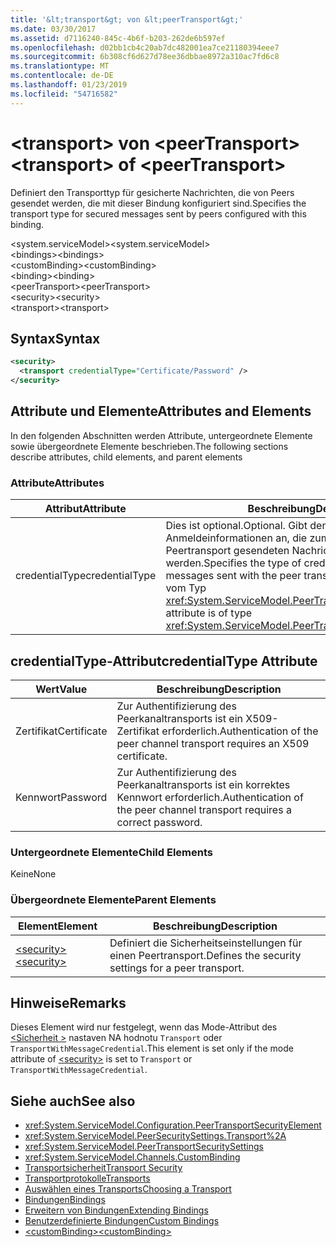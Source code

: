 ```yaml
---
title: '&lt;transport&gt; von &lt;peerTransport&gt;'
ms.date: 03/30/2017
ms.assetid: d7116240-845c-4b6f-b203-262de6b597ef
ms.openlocfilehash: d02bb1cb4c20ab7dc482001ea7ce21180394eee7
ms.sourcegitcommit: 6b308cf6d627d78ee36dbbae8972a310ac7fd6c8
ms.translationtype: MT
ms.contentlocale: de-DE
ms.lasthandoff: 01/23/2019
ms.locfileid: "54716582"
---
```

# <a name="lttransportgt-of-ltpeertransportgt"></a><span data-ttu-id="d7d3b-102">&lt;transport&gt; von &lt;peerTransport&gt;</span><span class="sxs-lookup"><span data-stu-id="d7d3b-102">&lt;transport&gt; of &lt;peerTransport&gt;</span></span>
<span data-ttu-id="d7d3b-103">Definiert den Transporttyp für gesicherte Nachrichten, die von Peers gesendet werden, die mit dieser Bindung konfiguriert sind.</span><span class="sxs-lookup"><span data-stu-id="d7d3b-103">Specifies the transport type for secured messages sent by peers configured with this binding.</span></span>  
  
 <span data-ttu-id="d7d3b-104">\<system.serviceModel></span><span class="sxs-lookup"><span data-stu-id="d7d3b-104">\<system.serviceModel></span></span>  
<span data-ttu-id="d7d3b-105">\<bindings></span><span class="sxs-lookup"><span data-stu-id="d7d3b-105">\<bindings></span></span>  
<span data-ttu-id="d7d3b-106">\<customBinding></span><span class="sxs-lookup"><span data-stu-id="d7d3b-106">\<customBinding></span></span>  
<span data-ttu-id="d7d3b-107">\<binding></span><span class="sxs-lookup"><span data-stu-id="d7d3b-107">\<binding></span></span>  
<span data-ttu-id="d7d3b-108">\<peerTransport></span><span class="sxs-lookup"><span data-stu-id="d7d3b-108">\<peerTransport></span></span>  
<span data-ttu-id="d7d3b-109">\<security></span><span class="sxs-lookup"><span data-stu-id="d7d3b-109">\<security></span></span>  
<span data-ttu-id="d7d3b-110">\<transport></span><span class="sxs-lookup"><span data-stu-id="d7d3b-110">\<transport></span></span>  
  
## <a name="syntax"></a><span data-ttu-id="d7d3b-111">Syntax</span><span class="sxs-lookup"><span data-stu-id="d7d3b-111">Syntax</span></span>  
  
```xml  
<security>
  <transport credentialType="Certificate/Password" />
</security>
```  
  
## <a name="attributes-and-elements"></a><span data-ttu-id="d7d3b-112">Attribute und Elemente</span><span class="sxs-lookup"><span data-stu-id="d7d3b-112">Attributes and Elements</span></span>  
 <span data-ttu-id="d7d3b-113">In den folgenden Abschnitten werden Attribute, untergeordnete Elemente sowie übergeordnete Elemente beschrieben.</span><span class="sxs-lookup"><span data-stu-id="d7d3b-113">The following sections describe attributes, child elements, and parent elements</span></span>  
  
### <a name="attributes"></a><span data-ttu-id="d7d3b-114">Attribute</span><span class="sxs-lookup"><span data-stu-id="d7d3b-114">Attributes</span></span>  
  
|<span data-ttu-id="d7d3b-115">Attribut</span><span class="sxs-lookup"><span data-stu-id="d7d3b-115">Attribute</span></span>|<span data-ttu-id="d7d3b-116">Beschreibung</span><span class="sxs-lookup"><span data-stu-id="d7d3b-116">Description</span></span>|  
|---------------|-----------------|  
|<span data-ttu-id="d7d3b-117">credentialType</span><span class="sxs-lookup"><span data-stu-id="d7d3b-117">credentialType</span></span>|<span data-ttu-id="d7d3b-118">Dies ist optional.</span><span class="sxs-lookup"><span data-stu-id="d7d3b-118">Optional.</span></span> <span data-ttu-id="d7d3b-119">Gibt den Typ von Anmeldeinformationen an, die zum Überprüfen von über den Peertransport gesendeten Nachrichten verwendet werden.</span><span class="sxs-lookup"><span data-stu-id="d7d3b-119">Specifies the type of credentials used to verify messages sent with the peer transport.</span></span> <span data-ttu-id="d7d3b-120">Dieses Attribut ist vom Typ <xref:System.ServiceModel.PeerTransportCredentialType>.</span><span class="sxs-lookup"><span data-stu-id="d7d3b-120">This attribute is of type <xref:System.ServiceModel.PeerTransportCredentialType>.</span></span>|  
  
## <a name="credentialtype-attribute"></a><span data-ttu-id="d7d3b-121">credentialType-Attribut</span><span class="sxs-lookup"><span data-stu-id="d7d3b-121">credentialType Attribute</span></span>  
  
|<span data-ttu-id="d7d3b-122">Wert</span><span class="sxs-lookup"><span data-stu-id="d7d3b-122">Value</span></span>|<span data-ttu-id="d7d3b-123">Beschreibung</span><span class="sxs-lookup"><span data-stu-id="d7d3b-123">Description</span></span>|  
|-----------|-----------------|  
|<span data-ttu-id="d7d3b-124">Zertifikat</span><span class="sxs-lookup"><span data-stu-id="d7d3b-124">Certificate</span></span>|<span data-ttu-id="d7d3b-125">Zur Authentifizierung des Peerkanaltransports ist ein X509-Zertifikat erforderlich.</span><span class="sxs-lookup"><span data-stu-id="d7d3b-125">Authentication of the peer channel transport requires an X509 certificate.</span></span>|  
|<span data-ttu-id="d7d3b-126">Kennwort</span><span class="sxs-lookup"><span data-stu-id="d7d3b-126">Password</span></span>|<span data-ttu-id="d7d3b-127">Zur Authentifizierung des Peerkanaltransports ist ein korrektes Kennwort erforderlich.</span><span class="sxs-lookup"><span data-stu-id="d7d3b-127">Authentication of the peer channel transport requires a correct password.</span></span>|  
  
### <a name="child-elements"></a><span data-ttu-id="d7d3b-128">Untergeordnete Elemente</span><span class="sxs-lookup"><span data-stu-id="d7d3b-128">Child Elements</span></span>  
 <span data-ttu-id="d7d3b-129">Keine</span><span class="sxs-lookup"><span data-stu-id="d7d3b-129">None</span></span>  
  
### <a name="parent-elements"></a><span data-ttu-id="d7d3b-130">Übergeordnete Elemente</span><span class="sxs-lookup"><span data-stu-id="d7d3b-130">Parent Elements</span></span>  
  
|<span data-ttu-id="d7d3b-131">Element</span><span class="sxs-lookup"><span data-stu-id="d7d3b-131">Element</span></span>|<span data-ttu-id="d7d3b-132">Beschreibung</span><span class="sxs-lookup"><span data-stu-id="d7d3b-132">Description</span></span>|  
|-------------|-----------------|  
|[<span data-ttu-id="d7d3b-133">\<security></span><span class="sxs-lookup"><span data-stu-id="d7d3b-133">\<security></span></span>](../../../../../docs/framework/configure-apps/file-schema/wcf/security-of-peertransport.md)|<span data-ttu-id="d7d3b-134">Definiert die Sicherheitseinstellungen für einen Peertransport.</span><span class="sxs-lookup"><span data-stu-id="d7d3b-134">Defines the security settings for a peer transport.</span></span>|  
  
## <a name="remarks"></a><span data-ttu-id="d7d3b-135">Hinweise</span><span class="sxs-lookup"><span data-stu-id="d7d3b-135">Remarks</span></span>  
 <span data-ttu-id="d7d3b-136">Dieses Element wird nur festgelegt, wenn das Mode-Attribut des [ \<Sicherheit >](../../../../../docs/framework/configure-apps/file-schema/wcf/security-of-peertransport.md) nastaven NA hodnotu `Transport` oder `TransportWithMessageCredential`.</span><span class="sxs-lookup"><span data-stu-id="d7d3b-136">This element is set only if the mode attribute of [\<security>](../../../../../docs/framework/configure-apps/file-schema/wcf/security-of-peertransport.md) is set to `Transport` or `TransportWithMessageCredential`.</span></span>  
  
## <a name="see-also"></a><span data-ttu-id="d7d3b-137">Siehe auch</span><span class="sxs-lookup"><span data-stu-id="d7d3b-137">See also</span></span>
- <xref:System.ServiceModel.Configuration.PeerTransportSecurityElement>
- <xref:System.ServiceModel.PeerSecuritySettings.Transport%2A>
- <xref:System.ServiceModel.PeerTransportSecuritySettings>
- <xref:System.ServiceModel.Channels.CustomBinding>
- [<span data-ttu-id="d7d3b-138">Transportsicherheit</span><span class="sxs-lookup"><span data-stu-id="d7d3b-138">Transport Security</span></span>](../../../../../docs/framework/wcf/feature-details/transport-security.md)
- [<span data-ttu-id="d7d3b-139">Transportprotokolle</span><span class="sxs-lookup"><span data-stu-id="d7d3b-139">Transports</span></span>](../../../../../docs/framework/wcf/feature-details/transports.md)
- [<span data-ttu-id="d7d3b-140">Auswählen eines Transports</span><span class="sxs-lookup"><span data-stu-id="d7d3b-140">Choosing a Transport</span></span>](../../../../../docs/framework/wcf/feature-details/choosing-a-transport.md)
- [<span data-ttu-id="d7d3b-141">Bindungen</span><span class="sxs-lookup"><span data-stu-id="d7d3b-141">Bindings</span></span>](../../../../../docs/framework/wcf/bindings.md)
- [<span data-ttu-id="d7d3b-142">Erweitern von Bindungen</span><span class="sxs-lookup"><span data-stu-id="d7d3b-142">Extending Bindings</span></span>](../../../../../docs/framework/wcf/extending/extending-bindings.md)
- [<span data-ttu-id="d7d3b-143">Benutzerdefinierte Bindungen</span><span class="sxs-lookup"><span data-stu-id="d7d3b-143">Custom Bindings</span></span>](../../../../../docs/framework/wcf/extending/custom-bindings.md)
- [<span data-ttu-id="d7d3b-144">\<customBinding></span><span class="sxs-lookup"><span data-stu-id="d7d3b-144">\<customBinding></span></span>](../../../../../docs/framework/configure-apps/file-schema/wcf/custombinding.md)
